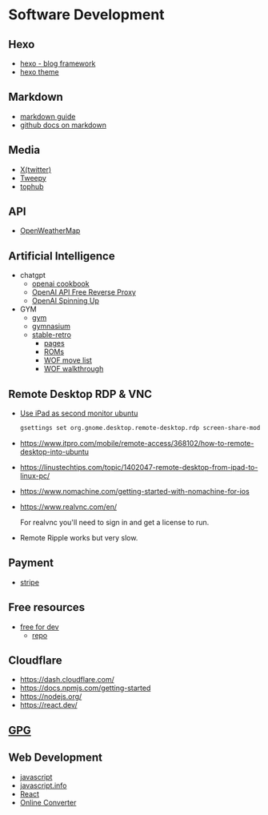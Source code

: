# Software Development

## Hexo

- [hexo - blog framework](https://hexo.io/index.html)
- [hexo theme](https://www.theme-next.org/index.html)

## Markdown

- [markdown guide](https://www.markdownguide.org/basic-syntax/)
- [github docs on markdown](https://docs.github.com/en/get-started/writing-on-github/getting-started-with-writing-and-formatting-on-github/basic-writing-and-formatting-syntax)

## Media

- [X(twitter)](https://developer.twitter.com/en)
- [Tweepy](https://www.tweepy.org/)
- [tophub](https://tophub.today/)

## API

- [OpenWeatherMap](https://openweathermap.org)

## Artificial Intelligence

- chatgpt
  - [openai cookbook](https://cookbook.openai.com/examples/how_to_format_inputs_to_chatgpt_models)
  - [OpenAI API Free Reverse Proxy](https://github.com/pawanosman/chatgpt)
  - [OpenAI Spinning Up](https://spinningup.openai.com/en/latest/index.html)
- GYM
  - [gym](https://github.com/openai/gym)
  - [gymnasium](https://gymnasium.farama.org/content/basic_usage/)
  - [stable-retro](https://github.com/Farama-Foundation/stable-retro)
    - [pages](http://stable-retro.farama.org)
    - [ROMs](https://archive.org/details/No-Intro-Collection_2016-01-03_Fixed)
    - [WOF move list](https://gamefaqs.gamespot.com/arcade/564356-warriors-of-fate/faqs/71365)
    - [WOF walkthrough](https://gamefaqs.gamespot.com/arcade/564356-warriors-of-fate/faqs/11209)

## Remote Desktop RDP & VNC

- [Use iPad as second monitor ubuntu](https://www.omgubuntu.co.uk/2022/06/use-ipad-as-second-monitor-ubuntu-22-04)

    ```bash
    gsettings set org.gnome.desktop.remote-desktop.rdp screen-share-mode extend
    ```

- <https://www.itpro.com/mobile/remote-access/368102/how-to-remote-desktop-into-ubuntu>
- <https://linustechtips.com/topic/1402047-remote-desktop-from-ipad-to-linux-pc/>
- <https://www.nomachine.com/getting-started-with-nomachine-for-ios>

- <https://www.realvnc.com/en/>

    For realvnc you'll need to sign in and get a license to run.

- Remote Ripple works but very slow.

## Payment

- [stripe](https://stripe.com/)

## Free resources

- [free for dev](https://free-for.dev)
  - [repo](https://github.com/ripienaar/free-for-dev)

## Cloudflare

- <https://dash.cloudflare.com/>
- <https://docs.npmjs.com/getting-started>
- <https://nodejs.org/>
- <https://react.dev/>

## [GPG](gpg.md)

## Web Development

- [javascript](https://developer.mozilla.org/en-US/docs/Web/JavaScript)
- [javascript.info](https://javascript.info/)
- [React](https://react.dev/learn)
- [Online Converter](https://transform.tools/)
